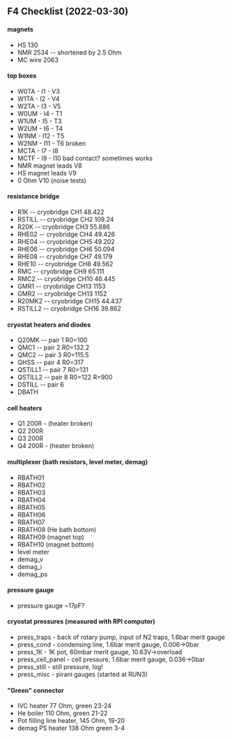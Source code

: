## F4 Checklist (2022-03-30)

#### magnets
* HS          130
* NMR         2534 -- shortened by 2.5 Ohm
* MC wire     2063

#### top boxes
* W0TA - I1 - V3
* W1TA - I2 - V4
* W2TA - I3 - V5
* W0UM - I4 - T1
* W1UM - I5 - T3
* W2UM - I6 - T4
* W1NM - I12 - T5
* W2NM - I11 - T6  broken
* MCTA - I7 - I8
* MCTF - I9 - I10  bad contact? sometimes works
* NMR magnet leads  V8
* HS magnet  leads  V9
* 0 Ohm             V10  (noise tests)

#### resistance bridge
* R1K    -- cryobridge CH1  48.422
* RSTILL -- cryobridge CH2  109.24
* R20K   -- cryobridge CH3  55.886
* RHE02  -- cryobridge CH4  49.426
* RHE04  -- cryobridge CH5  49.202
* RHE06  -- cryobridge CH6  50.094
* RHE08  -- cryobridge CH7  49.179
* RHE10  -- cryobridge CH8  49.562
* RMC    -- cryobridge CH9  65.111
* RMC2    -- cryobridge CH10 46.445
* GMR1    -- cryobridge CH13 1153
* GMR2    -- cryobridge CH13 1152
* R20MK2  -- cryobridge CH15 44.437
* RSTILL2 -- cryobridge CH16 39.862

#### cryostat heaters and diodes
* Q20MK   -- pair 1 R0=100
* QMC1    -- pair 2 R0=132.2
* QMC2    -- pair 3 R0=115.5
* QHSS    -- pair 4 R0=317
* QSTILL1 -- pair 7 R0=131
* QSTILL2 -- pair 8 R0=122 R=900
* DSTILL  -- pair 6
* DBATH

#### cell heaters
* Q1 200R  - (heater broken)
* Q2 200R
* Q3 200R
* Q4 200R  - (heater broken)

#### multiplexer (bath resistors, level meter, demag)
* RBATH01
* RBATH02
* RBATH03
* RBATH04
* RBATH05
* RBATH06
* RBATH07
* RBATH08 (He bath bottom)
* RBATH09 (magnet top)
* RBATH10 (magnet bottom)
* level meter
* demag_v
* demag_i
* demag_ps

#### pressure gauge
* pressure gauge   ~17pF?

#### cryostat pressures (measured with RPI computer)
* press_traps      - back of rotary pump, input of N2 traps, 1.6bar merit gauge
* press_cond       - condensing line, 1.6bar merit gauge, 0.006->0bar
* press_1K         - 1K pot, 60mbar merit gauge, 10.63V->overload
* press_cell_panel - cell pressure, 1.6bar merit gauge, 0.036->0bar
* press_still      - still pressure, log!
* press_misc       - pirani gauges (started at RUN3)

#### "Green" connector
* IVC heater 77 Ohm, green 23-24
* He boiler 110 Ohm, green 21-22
* Pot filling line heater, 145 Ohm, 19-20
* demag PS heater 138 Ohm green 3-4
